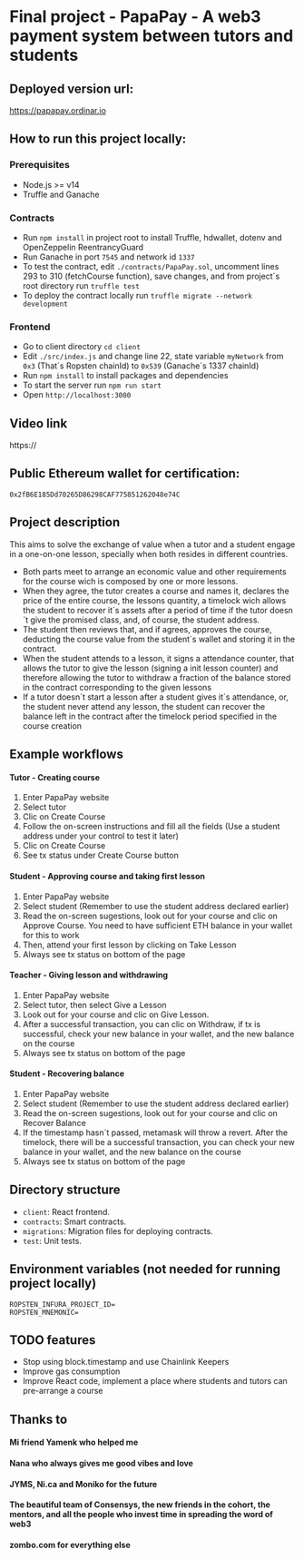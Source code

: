 # Final project - PapaPay - A web3 payment system between tutors and students

## Deployed version url:

https://papapay.ordinar.io

## How to run this project locally:

### Prerequisites

- Node.js >= v14
- Truffle and Ganache

### Contracts

- Run `npm install` in project root to install Truffle, hdwallet, dotenv and OpenZeppelin ReentrancyGuard
- Run Ganache in port `7545` and network id `1337`
- To test the contract, edit `./contracts/PapaPay.sol`, uncomment lines 293 to 310 (fetchCourse function), save changes, and from project´s root directory run `truffle test`
- To deploy the contract locally run `truffle migrate --network development`

### Frontend

- Go to client directory `cd client`
- Edit `./src/index.js` and change line 22, state variable `myNetwork` from `0x3` (That´s Ropsten chainId) to `0x539` (Ganache´s 1337 chainId)
- Run `npm install` to install packages and dependencies
- To start the server run `npm run start`
- Open `http://localhost:3000`

## Video link

https://

## Public Ethereum wallet for certification:

`0x2fB6E185Dd70265D86298CAF775851262048e74C`

## Project description

This aims to solve the exchange of value when a tutor and a student engage in a one-on-one lesson, specially when both resides in different countries. 
- Both parts meet to arrange an economic value and other requirements for the course wich is composed by one or more lessons. 
- When they agree, the tutor creates a course and names it, declares the price of the entire course, the lessons quantity, a timelock wich allows the student to recover it´s assets after a period of time if the tutor doesn´t give the promised class, and, of course, the student address. 
- The student then reviews that, and if agrees, approves the course, deducting the course value from the student´s wallet and storing it in the contract. 
- When the student attends to a lesson, it signs a attendance counter, that allows the tutor to give the lesson (signing a init lesson counter) and therefore allowing the tutor to withdraw a fraction of the balance stored in the contract corresponding to the given lessons
- If a tutor doesn´t start a lesson after a student gives it´s attendance, or, the student never attend any lesson, the student can recover the balance left in the contract after the timelock period specified in the course creation

## Example workflows

#### Tutor - Creating course
1. Enter PapaPay website
2. Select tutor
3. Clic on Create Course
4. Follow the on-screen instructions and fill all the fields (Use a student address under your control to test it later)
5. Clic on Create Course
6. See tx status under Create Course button

#### Student - Approving course and taking first lesson
1. Enter PapaPay website
2. Select student (Remember to use the student address declared earlier)
3. Read the on-screen sugestions, look out for your course and clic on Approve Course. You need to have sufficient ETH balance in your wallet for this to work
4. Then, attend your first lesson by clicking on Take Lesson
5. Always see tx status on bottom of the page

#### Teacher - Giving lesson and withdrawing
1. Enter PapaPay website
2. Select tutor, then select Give a Lesson
3. Look out for your course and clic on Give Lesson. 
4. After a successful transaction, you can clic on Withdraw, if tx is successful, check your new balance in your wallet, and the new balance on the course
5. Always see tx status on bottom of the page

#### Student - Recovering balance
1. Enter PapaPay website
2. Select student (Remember to use the student address declared earlier)
3. Read the on-screen sugestions, look out for your course and clic on Recover Balance
4. If the timestamp hasn´t passed, metamask will throw a revert. After the timelock, there will be a successful transaction, you can check your new balance in your wallet, and the new balance on the course
5. Always see tx status on bottom of the page


## Directory structure

- `client`: React frontend.
- `contracts`: Smart contracts.
- `migrations`: Migration files for deploying contracts.
- `test`: Unit tests.

## Environment variables (not needed for running project locally)

```
ROPSTEN_INFURA_PROJECT_ID=
ROPSTEN_MNEMONIC=
```

## TODO features

- Stop using block.timestamp and use Chainlink Keepers
- Improve gas consumption
- Improve React code, implement a place where students and tutors can pre-arrange a course

## Thanks to

#### Mi friend Yamenk who helped me
#### Nana who always gives me good vibes and love
#### JYMS, Ni.ca and Moniko for the future
#### The beautiful team of Consensys, the new friends in the cohort, the mentors, and all the people who invest time in spreading the word of web3
#### zombo.com for everything else